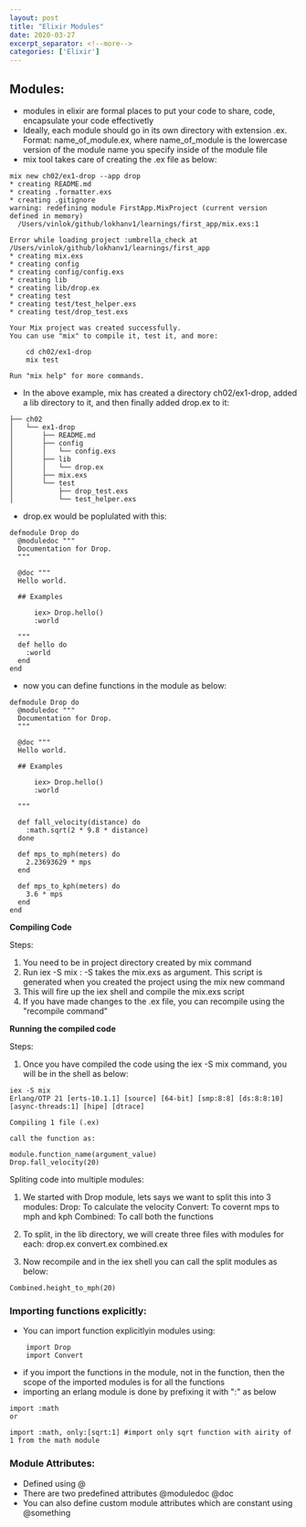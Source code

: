 ```yaml
---
layout: post
title: "Elixir Modules"
date: 2020-03-27
excerpt_separator: <!--more-->
categories: ['Elixir']
---
```



## Modules:
- modules in elixir are formal places to put your code to share, code, encapsulate your code effectivetly
- Ideally, each module should go in its own directory with extension .ex. Format: name_of_module.ex, where name_of_module is the lowercase version of the module name you specify inside of the module file
- mix tool takes care of creating the .ex file as below:

```
mix new ch02/ex1-drop --app drop
* creating README.md
* creating .formatter.exs
* creating .gitignore
warning: redefining module FirstApp.MixProject (current version defined in memory)
  /Users/vinlok/github/lokhanv1/learnings/first_app/mix.exs:1

Error while loading project :umbrella_check at /Users/vinlok/github/lokhanv1/learnings/first_app
* creating mix.exs
* creating config
* creating config/config.exs
* creating lib
* creating lib/drop.ex
* creating test
* creating test/test_helper.exs
* creating test/drop_test.exs

Your Mix project was created successfully.
You can use "mix" to compile it, test it, and more:

    cd ch02/ex1-drop
    mix test

Run "mix help" for more commands.
```

- In the above example, mix has created a directory ch02/ex1-drop, added a lib directory to it, and then finally added drop.ex to it:
```
├── ch02
│   └── ex1-drop
│       ├── README.md
│       ├── config
│       │   └── config.exs
│       ├── lib
│       │   └── drop.ex
│       ├── mix.exs
│       └── test
│           ├── drop_test.exs
│           └── test_helper.exs
```
- drop.ex would be poplulated with this:
```
defmodule Drop do
  @moduledoc """
  Documentation for Drop.
  """

  @doc """
  Hello world.

  ## Examples

      iex> Drop.hello()
      :world

  """
  def hello do
    :world
  end
end
```

- now you can define functions in the module as below:

```
defmodule Drop do
  @moduledoc """
  Documentation for Drop.
  """

  @doc """
  Hello world.

  ## Examples

      iex> Drop.hello()
      :world

  """

  def fall_velocity(distance) do
    :math.sqrt(2 * 9.8 * distance)
  done

  def mps_to_mph(meters) do
    2.23693629 * mps
  end

  def mps_to_kph(meters) do
    3.6 * mps
  end
end
```

**Compiling Code**

Steps:
1. You need to be in project directory created by mix command
2. Run iex -S mix :
    -S takes the mix.exs as argument. This script is generated when you created the project using the mix new command
3. This will fire up the iex shell and compile the mix.exs script
4. If you have made changes to the .ex file, you can recompile using the "recompile command"

**Running the compiled code**

Steps:
1. Once you have compiled the code using the iex -S mix command, you will be in the shell as below:
```
iex -S mix
Erlang/OTP 21 [erts-10.1.1] [source] [64-bit] [smp:8:8] [ds:8:8:10] [async-threads:1] [hipe] [dtrace]

Compiling 1 file (.ex)

call the function as:

module.function_name(argument_value)
Drop.fall_velocity(20)
```

Spliting code into multiple modules:
1. We started with Drop module, lets says we want to split this into 3 modules: 
    Drop: To calculate the velocity
    Convert: To covernt mps to mph and kph
    Combined: To call both the functions

2. To split, in the lib directory, we will create three files with modules for each:
    drop.ex
    convert.ex
    combined.ex
3. Now recompile and in the iex shell you can call the split modules as below:

```
Combined.height_to_mph(20)
```

### Importing functions explicitly:
- You can import function explicitlyin modules using:
```
    import Drop
    import Convert
```
- if you import the functions in the module, not in the function, then the scope of the imported modules is for all the functions
- importing an erlang module is done by prefixing it with ":" as below
```
import :math
or

import :math, only:[sqrt:1] #import only sqrt function with airity of 1 from the math module
```

### Module Attributes:
- Defined using @ 
- There are two predefined attributes @moduledoc @doc
- You can also define custom module attributes which are constant using @something
